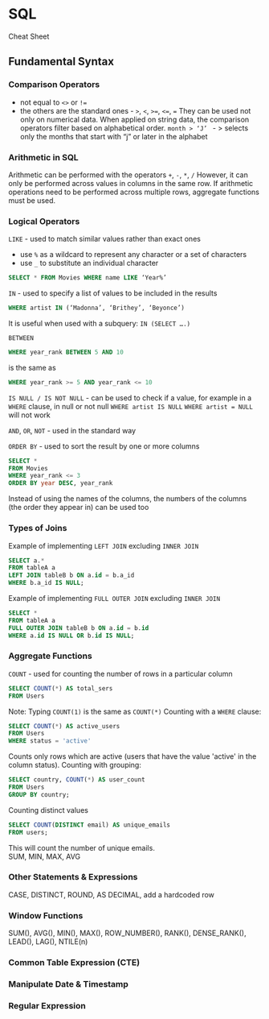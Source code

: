 # SQL
Cheat Sheet
## Fundamental Syntax
### Comparison Operators
- not equal to `<>` or `!=`
- the others are the standard ones - `>`, `<`, `>=`, `<=`, `=`
They can be used not only on numerical data. When applied on string data, the comparison operators filter based on alphabetical order.
`month > ‘J’ `  - > selects only the months that start with “j” or later in the alphabet
### Arithmetic in SQL
Arithmetic can be performed with the operators `+`, `-`, `*`, `/`
However, it can only be performed across values in columns in the same row. If arithmetic operations need to be performed across multiple rows, aggregate functions must be used.
### Logical Operators
`LIKE` - used to match similar values rather than exact ones
- use `%` as a wildcard to represent any character or a set of characters
- use `_` to substitute an individual character
```sql
SELECT * FROM Movies WHERE name LIKE ‘Year%’
```

`IN` - used to specify a list of values to be included in the results
```sql WHERE year_rank IN (1, 2, 3)
WHERE artist IN (‘Madonna’, ‘Brithey’, ‘Beyonce’)
```
It is useful when used with a subquery: `IN (SELECT ….)`

`BETWEEN`
```sql
WHERE year_rank BETWEEN 5 AND 10
```
is the same as
```sql
WHERE year_rank >= 5 AND year_rank <= 10
```

`IS NULL / IS NOT NULL` - can be used to check if a value, for example in a `WHERE` clause, in null or not null
`WHERE artist IS NULL`
`WHERE artist = NULL` will not work

`AND`, `OR`, `NOT` - used in the standard way

`ORDER BY` - used to sort the result by one or more columns
```sql
SELECT * 
FROM Movies
WHERE year_rank <= 3
ORDER BY year DESC, year_rank
```
Instead of using the names of the columns, the numbers of the columns (the order they appear in) can be used too

### Types of Joins

Example of implementing `LEFT JOIN` excluding `INNER JOIN`
```sql
SELECT a.*
FROM tableA a
LEFT JOIN tableB b ON a.id = b.a_id
WHERE b.a_id IS NULL;
```

Example of implementing `FULL OUTER JOIN` excluding `INNER JOIN`
```sql
SELECT *
FROM tableA a
FULL OUTER JOIN tableB b ON a.id = b.id
WHERE a.id IS NULL OR b.id IS NULL;
```

### Aggregate Functions
`COUNT` - used for counting the number of rows in a particular column
```sql
SELECT COUNT(*) AS total_sers
FROM Users
```
Note: Typing `COUNT(1)` is the same as `COUNT(*)`
Counting with a `WHERE` clause:
```sql
SELECT COUNT(*) AS active_users
FROM Users
WHERE status = 'active'
```
Counts only rows which are active (users that have the value 'active' in the column status).
Counting with grouping:
```sql
SELECT country, COUNT(*) AS user_count
FROM Users
GROUP BY country;
```
Counting distinct values
```sql
SELECT COUNT(DISTINCT email) AS unique_emails
FROM users;
```
This will count the number of unique emails.<br>
SUM, MIN, MAX, AVG

### Other Statements & Expressions
CASE, DISTINCT, ROUND, AS DECIMAL, add a hardcoded row

### Window Functions
SUM(), AVG(), MIN(), MAX(), ROW_NUMBER(), RANK(), DENSE_RANK(), LEAD(), LAG(), NTILE(n)

### Common Table Expression (CTE)

### Manipulate Date & Timestamp

### Regular Expression

